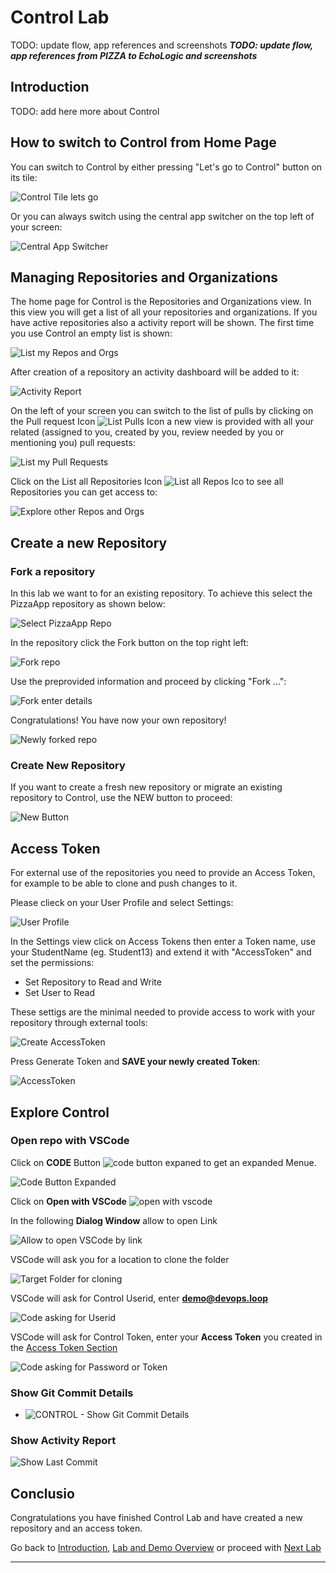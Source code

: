 # Control Lab

TODO: update flow, app references and screenshots
_**TODO: update flow, app references from PIZZA to EchoLogic and screenshots**_

## Introduction

TODO: add here more about Control

## How to switch to Control from Home Page

You can switch to Control by either pressing "Let's go to Control" button on its tile:

![Control Tile lets go][ControlTile]

Or you can always switch using the central app switcher on the top left of your screen:

![Central App Switcher][CentralAppSwitcher]

## Managing Repositories and Organizations

The home page for Control is the Repositories and Organizations view. In this view you will get a list of all your repositories and organizations. If you have active repositories also a activity report will be shown. The first time you use Control an empty list is shown:

![List my Repos and Orgs][ControlListOrgsRepos]

After creation of a repository an activity dashboard will be added to it:

![Activity Report][ControlActivityReport]

On the left of your screen you can switch to the list of pulls by clicking on the Pull request Icon ![List Pulls Icon][ControlListPullrequestsIcon] a new view is provided with all your related (assigned to you, created by you, review needed by you or mentioning you) pull requests:

![List my Pull Requests][ControlListPullRequests]

Click on the List all Repositories Icon ![List all Repos Ico][ControlAllRepoIcon] to see all Repositories you can get access to:

![Explore other Repos and Orgs][ControlExploreOtherOrgRepo]

## Create a new Repository

### Fork a repository

In this lab we want to for an existing repository. To achieve this select the PizzaApp repository as shown below:

![Select PizzaApp Repo][ControlSelectAPPRepo]

In the repository click the Fork button on the top right left:

![Fork repo][ControlForkRepo]

Use the preprovided information and proceed by clicking "Fork ...":

![Fork enter details][ControlForkDetails]

Congratulations! You have now your own repository!

![Newly forked repo][ControlForkedRepo]

### Create New Repository

If you want to create a fresh new repository or migrate an existing repository to Control, use the NEW button to proceed:

![New Button][ControlNewRepoButton]

## Access Token

For external use of the repositories you need to provide an Access Token, for example to be able to clone and push changes to it.

Please clieck on your User Profile and select Settings:

![User Profile][ControlUserProfile]

In the Settings view click on Access Tokens then enter a Token name, use your StudentName (eg. Student13) and extend it with "AccessToken" and set the permissions:

- Set Repository to Read and Write
- Set User to Read

These settigs are the minimal needed to provide access to work with your repository through external tools:

![Create AccessToken][ControlCreateAccesstoken]

Press Generate Token and **SAVE your newly created Token**:

![AccessToken][ControlAccessToken]

## Explore Control

### Open repo with VSCode

Click on **CODE** Button ![code button expaned][ButtonCode] to get an expanded Menue.

![Code Button Expanded][ButtonCodeExpanded]

Click on **Open with VSCode** ![open with vscode][OpenWithVSCode]

In the following **Dialog Window** allow to open Link

![Allow to open VSCode by link][AllowToOpenVSCode]

VSCode will ask you for a location to clone the folder

![Target Folder for cloning][SelectTargetFolderforCloning]

VSCode will ask for Control Userid, enter **demo@devops.loop**

![Code asking for Userid][CodeEnterUserID]

VSCode will ask for Control Token, enter your **Access Token** you created in the [Access Token Section](access-token)

![Code asking for Password or Token][CodeEnterPAT]

### Show Git Commit Details

- ![CONTROL - Show Git Commit Details][ControlShowGitCommitDetails]

### Show Activity Report

![Show Last Commit][ControlShowLastCommit]

## Conclusio

Congratulations you have finished Control Lab and have created a new repository and an access token.

Go back to [Introduction][GoBackToParentIndex], [Lab and Demo Overview][GoBackToDemoOverview] or proceed with [Next Lab][NextLab]

---

[GoBackToDemoOverview]: ../index.md
[GoBackToParentIndex]: ../index.md#control
[NextLab]: ../index.md#code
[ControlTile]: ../introduction/media/Loop_switch_to_Control.png
[CentralAppSwitcher]: ../introduction/media/Loop_central_app_control.png
[ControlListOrgsRepos]: media/Control_List_Repo_and_Org.png
[ControlActivityReport]: media/Control_HomePage_ActivityReport.png
[ControlListPullRequests]: media/Control_List_Pulls.png
[ControlAllRepoIcon]: media/Control_SidebarRepos.png
[ControlExploreOtherOrgRepo]: media/Control_List_Explore_Repo_orgs_etc.png
[ControlSelectAPPRepo]: media/Control_SelectPizzaAppRepo.png
[ControlForkRepo]: media/Control_Fork.png
[ControlForkDetails]: media/Control_Fork_Detail.png
[ControlForkedRepo]: media/Control_NewForkedRepo.png
[ControlNewRepoButton]: media/Control_New_Button.png
[ControlUserProfile]: media/Control_UserProfile.png
[ControlCreateAccesstoken]: media/Control_Create_AccessToken.png
[ControlAccessToken]: media/Control_Accesstoken.png
[ControlShowGitCommitDetails]: media/CONTROL_ShowGitCommit.png
[ControlShowLastCommit]: media/CONTROL_ShowLastCommit.png
[ControlListPullrequestsIcon]: media/Control_SidebarPull.png
[ButtonCode]: media/Control_CodeButton.png
[ButtonCodeExpanded]: media/Control_CodeButtonExpanded.png
[OpenWithVSCode]: media/Control_Open_with_VSCode.png
[AllowToOpenVSCode]: media/Control_AllowOpenVSCode.png
[SelectTargetFolderforCloning]: ../code/media/Code_VSCode_clone_targetfolder.png
[CodeEnterUserID]: ../code/media/Code_VSCode_enterGitUser.png
[CodeEnterPAT]: ../code/media/Code_VSCode_Enter_PAT.png
